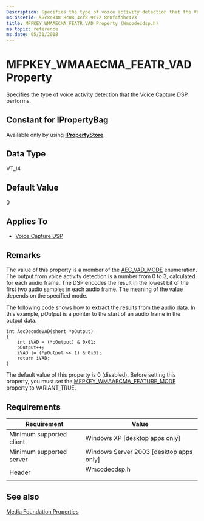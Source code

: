 ```yaml
---
Description: Specifies the type of voice activity detection that the Voice Capture DSP performs.
ms.assetid: 59c8e348-8c08-4cf8-9c72-8d0f4fabc473
title: MFPKEY_WMAAECMA_FEATR_VAD Property (Wmcodecdsp.h)
ms.topic: reference
ms.date: 05/31/2018
---
```


# MFPKEY\_WMAAECMA\_FEATR\_VAD Property

Specifies the type of voice activity detection that the Voice Capture DSP performs.

## Constant for IPropertyBag

Available only by using [**IPropertyStore**](/windows/win32/api/propsys/nn-propsys-ipropertystore).

## Data Type

VT\_I4

## Default Value

0

## Applies To

-   [Voice Capture DSP](voicecapturedmo.md)

## Remarks

The value of this property is a member of the [AEC\_VAD\_MODE](/windows/desktop/api/wmcodecdsp/ne-wmcodecdsp-aec_vad_mode) enumeration. The output from voice activity detection is a number from 0 to 3, calculated for each audio frame. The DSP encodes the result in the lowest bit of the first two audio samples in each audio frame. The meaning of the value depends on the specified mode.

The following code shows how to extract the results from the audio data. In this example, *pOutput* is a pointer to the start of an audio frame in the output data.


```
int AecDecodeVAD(short *pOutput)
{
    int iVAD = (*pOutput) & 0x01;
    pOutput++;
    iVAD |= (*pOutput << 1) & 0x02;
    return iVAD;
}
```



The default value of this property is 0 (disabled). Before setting this property, you must set the [MFPKEY\_WMAAECMA\_FEATURE\_MODE](mfpkey-wmaaecma-feature-modeproperty.md) property to VARIANT\_TRUE.

## Requirements



| Requirement | Value |
|-------------------------------------|-----------------------------------------------------------------------------------------|
| Minimum supported client<br/> | Windows XP \[desktop apps only\]<br/>                                             |
| Minimum supported server<br/> | Windows Server 2003 \[desktop apps only\]<br/>                                    |
| Header<br/>                   | <dl> <dt>Wmcodecdsp.h</dt> </dl> |



## See also

<dl> <dt>

[Media Foundation Properties](media-foundation-properties.md)
</dt> </dl>

 

 
